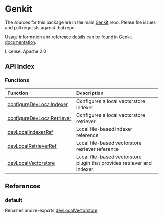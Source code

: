 # Genkit

The sources for this package are in the main [Genkit](https://github.com/firebase/genkit) repo. Please file issues and pull requests against that repo.

Usage information and reference details can be found in [Genkit documentation](https://firebase.google.com/docs/genkit).

License: Apache 2.0

## API Index

### Functions

| Function | Description |
| :------ | :------ |
| [configureDevLocalIndexer](functions/configureDevLocalIndexer.md) | Configures a local vectorstore indexer. |
| [configureDevLocalRetriever](functions/configureDevLocalRetriever.md) | Configures a local vectorstore retriever |
| [devLocalIndexerRef](functions/devLocalIndexerRef.md) | Local file-based indexer reference |
| [devLocalRetrieverRef](functions/devLocalRetrieverRef.md) | Local file-based vectorstore retriever reference |
| [devLocalVectorstore](functions/devLocalVectorstore.md) | Local file-based vectorstore plugin that provides retriever and indexer. |

## References

### default

Renames and re-exports [devLocalVectorstore](functions/devLocalVectorstore.md)
